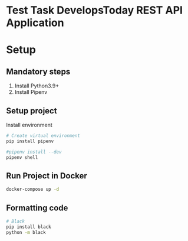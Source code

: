 # Test Task DevelopsToday REST API Application

# Setup

## Mandatory steps
1. Install Python3.9+
2. Install Pipenv

## Setup project
Install environment
```bash
# Create virtual environment
pip install pipenv

#pipenv install --dev
pipenv shell
```

## Run Project in Docker
```bash
docker-compose up -d 
```

## Formatting code
```bash
# Black
pip install black
python -m black
```